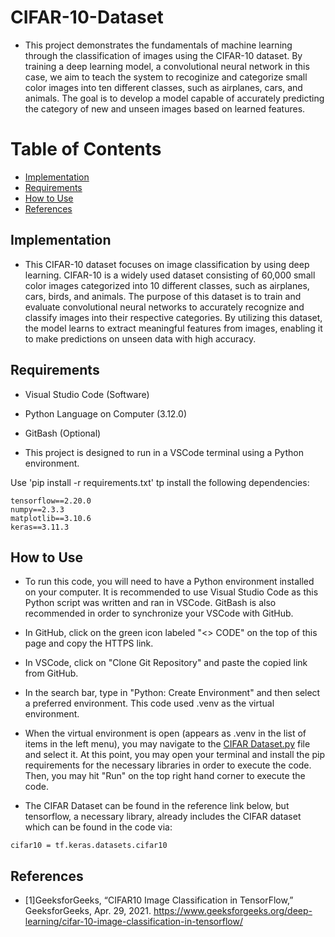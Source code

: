 # CIFAR-10-Dataset
- This project demonstrates the fundamentals of machine learning through the classification of images using the CIFAR-10 dataset. By training a deep learning model, a convolutional neural network in this case, we aim to teach the system to recoginize and categorize small color images into ten different classes, such as airplanes, cars, and animals. The goal is to develop a model capable of accurately predicting the category of new and unseen images based on learned features.

# Table of Contents
- [Implementation](#implementation)
- [Requirements](#requirements)
- [How to Use](#how-to-use)
- [References](#references)

## Implementation
- This CIFAR-10 dataset focuses on image classification by using deep learning. CIFAR-10 is a widely used dataset consisting of 60,000 small color images categorized into 10 different classes, such as airplanes, cars, birds, and animals. The purpose of this dataset is to train and evaluate convolutional neural networks to accurately recognize and classify images into their respective categories. By utilizing this dataset, the model learns to extract meaningful features from images, enabling it to make predictions on unseen data with high accuracy. 

## Requirements
- Visual Studio Code (Software)
- Python Language on Computer (3.12.0)
- GitBash (Optional)

- This project is designed to run in a VSCode terminal using a Python environment.

Use 'pip install -r requirements.txt' tp install the following dependencies:
```
tensorflow==2.20.0
numpy==2.3.3
matplotlib==3.10.6
keras==3.11.3
```

## How to Use
- To run this code, you will need to have a Python environment installed on your computer. It is recommended to use Visual Studio Code as this Python script was written and ran in VSCode. GitBash is also recommended in order to synchronize your VSCode with GitHub.
- In GitHub, click on the green icon labeled "<> CODE" on the top of this page and copy the HTTPS link.
- In VSCode, click on "Clone Git Repository" and paste the copied link from GitHub.
- In the search bar, type in "Python: Create Environment" and then select a preferred environment. This code used .venv as the virtual environment.
- When the virtual environment is open (appears as .venv in the list of items in the left menu), you may navigate to the [CIFAR Dataset.py](/src/CIFAR%20Dataset.py) file and select it. At this point, you may open your terminal and install the pip requirements for the necessary libraries in order to execute the code. Then, you may hit "Run" on the top right hand corner to execute the code.

- The CIFAR Dataset can be found in the reference link below, but tensorflow, a necessary library, already includes the CIFAR dataset which can be found in the code via:
```
cifar10 = tf.keras.datasets.cifar10
```

## References
- [1]GeeksforGeeks, “CIFAR10 Image Classification in TensorFlow,” GeeksforGeeks, Apr. 29, 2021. https://www.geeksforgeeks.org/deep-learning/cifar-10-image-classification-in-tensorflow/
